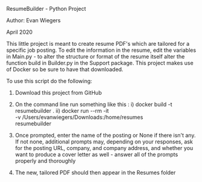 ResumeBuilder - Python Project

Author: Evan Wiegers

April 2020

This little project is meant to create resume PDF's which are tailored for a specific job posting. To edit the 
information in the resume, edit the variables in Main.py - to alter the structure or format of the resume itself alter 
the function build in Builder.py in the Support package. This project makes use of Docker so be sure to have that downloaded.

To use this script do the following:

1) Download this project from GitHub

2) On the command line run something like this :
	i) docker build -t resumebuilder .
	ii) docker run --rm -it \
		-v /Users/evanwiegers/Downloads:/home/resumes \
		resumebuilder

3) Once prompted, enter the name of the posting or None if there isn't any.  If not none, additional prompts may, 
depending on your responses, ask for the posting URL, company, and company address, and whether you want to produce a 
cover letter as well - answer all of the prompts properly and thoroughly

4) The new, tailored PDF should then appear in the Resumes folder
